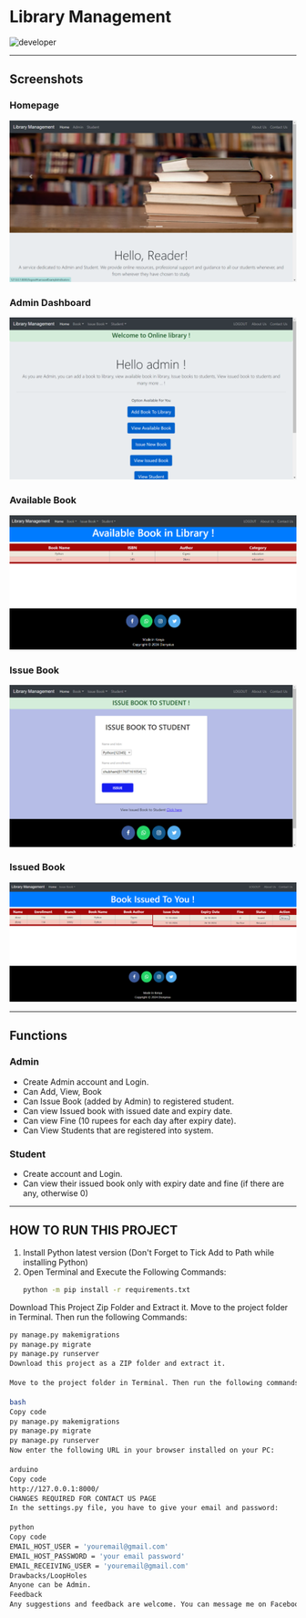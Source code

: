 # Library Management 
![developer](https://img.shields.io/badge/Developed%20By%20%3A-Dionysius%20Ogero-red)

---

## Screenshots 

### Homepage 
![homepage snap](https://raw.githubusercontent.com/DeveloperDionz/librarymanagement/main/static/screenshots/homepage.png)

### Admin Dashboard 
![dashboard snap](https://raw.githubusercontent.com/DeveloperDionz/librarymanagement/main/static/screenshots/adminhomepage.png)

### Available Book 
![invoice snap](https://raw.githubusercontent.com/DeveloperDionz/librarymanagement/main/static/screenshots/availablebook.png)


### Issue Book 
![issue book snap](https://raw.githubusercontent.com/DeveloperDionz/librarymanagement/main/static/screenshots/issuebook.png)

### Issued Book 
![issued book snap](https://raw.githubusercontent.com/DeveloperDionz/librarymanagement/main/static/screenshots/bookissued.png)

---

## Functions 

### Admin 
- Create Admin account and Login. 
- Can Add, View, Book 
- Can Issue Book (added by Admin) to registered student. 
- Can view Issued book with issued date and expiry date. 
- Can view Fine (10 rupees for each day after expiry date). 
- Can View Students that are registered into system.  

### Student 
- Create account and Login. 
- Can view their issued book only with expiry date and fine (if there are any, otherwise 0) 

---

## HOW TO RUN THIS PROJECT 
1. Install Python latest version (Don't Forget to Tick Add to Path while installing Python)
2. Open Terminal and Execute the Following Commands:
   ```bash
   python -m pip install -r requirements.txt
Download This Project Zip Folder and Extract it.
Move to the project folder in Terminal. Then run the following Commands:
 ```bash
 py manage.py makemigrations
 py manage.py migrate
 py manage.py runserver
Download this project as a ZIP folder and extract it.

Move to the project folder in Terminal. Then run the following commands:

bash
Copy code
py manage.py makemigrations
py manage.py migrate
py manage.py runserver
Now enter the following URL in your browser installed on your PC:

arduino
Copy code
http://127.0.0.1:8000/
CHANGES REQUIRED FOR CONTACT US PAGE
In the settings.py file, you have to give your email and password:

python
Copy code
EMAIL_HOST_USER = 'youremail@gmail.com'
EMAIL_HOST_PASSWORD = 'your email password'
EMAIL_RECEIVING_USER = 'youremail@gmail.com'
Drawbacks/LoopHoles
Anyone can be Admin.
Feedback
Any suggestions and feedback are welcome. You can message me on Facebook

